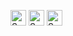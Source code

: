 [<img src="https://api.speedtyper.dev/users/dustinbeecher/badges/averagewpm" alt="SpeedTyper.dev avg wpm" height="25">](https://www.speedtyper.dev/profile/dustinbeecher) 
[<img src="https://api.speedtyper.dev/users/dustinbeecher/badges/topwpm" alt="SpeedTyper.dev top wpm" height="25">](https://www.speedtyper.dev/profile/dustinbeecher) 
[<img src="https://api.speedtyper.dev/users/dustinbeecher/badges/gamecount" alt="SpeedTyper.dev games" height="25">](https://www.speedtyper.dev/profile/dustinbeecher)
